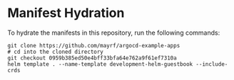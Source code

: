 # Manifest Hydration

To hydrate the manifests in this repository, run the following commands:

```shell
git clone https://github.com/mayrf/argocd-example-apps
# cd into the cloned directory
git checkout 0959b385ed50e4bff33bfa64e762a9f61ef7310a
helm template . --name-template development-helm-guestbook --include-crds
```
